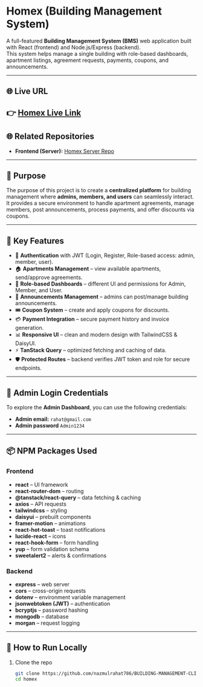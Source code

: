 # Homex (Building Management System)

A full-featured **Building Management System (BMS)** web application built with React (frontend) and Node.js/Express (backend).  
This system helps manage a single building with role-based dashboards, apartment listings, agreement requests, payments, coupons, and announcements.

---

## 🌐 Live URL
👉 [Homex Live Link](https://homex-6e24e.web.app)
---
## 🌐 Related Repositories
- **Frontend (Server):** [Homex Server Repo](https://github.com/nazmulrahat786/BUILDING-MANAGEMENT-SERVER/tree/main)

---

## 🎯 Purpose
The purpose of this project is to create a **centralized platform** for building management where **admins, members, and users** can seamlessly interact.  
It provides a secure environment to handle apartment agreements, manage members, post announcements, process payments, and offer discounts via coupons.

---

## 🚀 Key Features
- 🔐 **Authentication** with JWT (Login, Register, Role-based access: admin, member, user).  
- 🏠 **Apartments Management** – view available apartments, send/approve agreements.  
- 👥 **Role-based Dashboards** – different UI and permissions for Admin, Member, and User.  
- 📢 **Announcements Management** – admins can post/manage building announcements.  
- 🎟️ **Coupon System** – create and apply coupons for discounts.  
- 💳 **Payment Integration** – secure payment history and invoice generation.  
- 📊 **Responsive UI** – clean and modern design with TailwindCSS & DaisyUI.  
- ⚡ **TanStack Query** – optimized fetching and caching of data.  
- 🛡️ **Protected Routes** – backend verifies JWT token and role for secure endpoints.  

---

## 🔑 Admin Login Credentials
To explore the **Admin Dashboard**, you can use the following credentials:

- **Admin email:** `rahat@gmail.com`  
- **Admin password** `Admin1234`  

---

## 📦 NPM Packages Used

### Frontend
- **react** – UI framework  
- **react-router-dom** – routing  
- **@tanstack/react-query** – data fetching & caching  
- **axios** – API requests  
- **tailwindcss** – styling  
- **daisyui** – prebuilt components  
- **framer-motion** – animations  
- **react-hot-toast** – toast notifications  
- **lucide-react** – icons  
- **react-hook-form** – form handling  
- **yup** – form validation schema  
- **sweetalert2** – alerts & confirmations  

### Backend
- **express** – web server  
- **cors** – cross-origin requests  
- **dotenv** – environment variable management  
- **jsonwebtoken (JWT)** – authentication  
- **bcryptjs** – password hashing  
- **mongodb** – database  
- **morgan** – request logging  

---

## 📖 How to Run Locally
1. Clone the repo  
   ```bash
   git clone https://github.com/nazmulrahat786/BUILDING-MANAGEMENT-CLIENT.git
   cd homex
